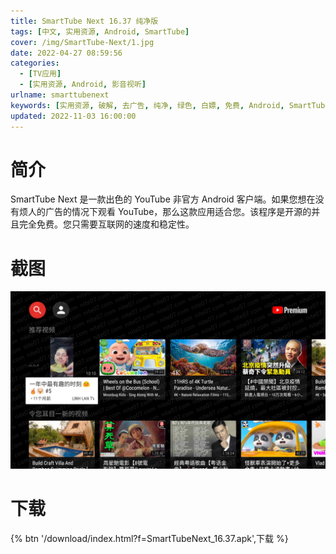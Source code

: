 ```yaml
---
title: SmartTube Next 16.37 纯净版
tags: [中文, 实用资源, Android, SmartTube]
cover: /img/SmartTube-Next/1.jpg
date: 2022-04-27 08:59:56
categories:
  - [TV应用]
  - [实用资源, Android, 影音视听]
urlname: smarttubenext
keywords: [实用资源, 破解, 去广告, 纯净, 绿色, 白嫖, 免费, Android, SmartTube]
updated: 2022-11-03 16:00:00
---
```


# 简介

SmartTube Next 是一款出色的 YouTube 非官方 Android 客户端。如果您想在没有烦人的广告的情况下观看 YouTube，那么这款应用适合您。该程序是开源的并且完全免费。您只需要互联网的速度和稳定性。

# 截图

![](/img/SmartTube-Next/2.jpg)

# 下载

{% btn '/download/index.html?f=SmartTubeNext_16.37.apk',下载 %}
